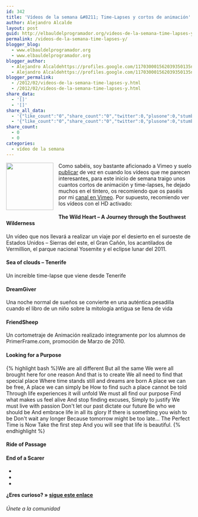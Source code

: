 ```yaml
---
id: 342
title: 'Vídeos de la semana &#8211; Time-Lapses y cortos de animación'
author: Alejandro Alcalde
layout: post
guid: http://elbauldelprogramador.org/videos-de-la-semana-time-lapses-y-cortos-de-animacion/
permalink: /videos-de-la-semana-time-lapses-y/
blogger_blog:
  - www.elbauldelprogramador.org
  - www.elbauldelprogramador.org
blogger_author:
  - Alejandro Alcaldehttps://profiles.google.com/117030001562039350135noreply@blogger.com
  - Alejandro Alcaldehttps://profiles.google.com/117030001562039350135noreply@blogger.com
blogger_permalink:
  - /2012/02/videos-de-la-semana-time-lapses-y.html
  - /2012/02/videos-de-la-semana-time-lapses-y.html
share_data:
  - '[]'
  - '[]'
share_all_data:
  - '{"like_count":"0","share_count":"0","twitter":0,"plusone":0,"stumble":0,"pinit":0,"count":0,"time":1333551705}'
  - '{"like_count":"0","share_count":"0","twitter":0,"plusone":0,"stumble":0,"pinit":0,"count":0,"time":1333551705}'
share_count:
  - 0
  - 0
categories:
  - vídeo de la semana
---
```

<div class="separator" style="clear: both; text-align: center;">
  <a href="http://1.bp.blogspot.com/-6oHsJJbLCtc/T0DNH9OnxrI/AAAAAAAACGQ/uIuix5iiJhM/s1600/1329646861_video-file.png" imageanchor="1" style="clear:left; float:left;margin-right:1em; margin-bottom:1em"><img border="0" height="128" width="128" src="http://1.bp.blogspot.com/-6oHsJJbLCtc/T0DNH9OnxrI/AAAAAAAACGQ/uIuix5iiJhM/s400/1329646861_video-file.png" /></a>
</div>

Como sabéis, soy bastante aficionado a Vimeo y suelo [publicar][1] de vez en cuando los vídeos que me parecen interesantes, para este inicio de semana traigo unos cuantos cortos de animación y time-lapses, he dejado muchos en el tintero, os recomiendo que os paséis por mi <a target="_blank" href="https://vimeo.com/channels/270031">canal en Vimeo</a>. Por supuesto, recomiendo ver los vídeos con el HD activado:

  
<!--more-->

#### The Wild Heart &#8211; A Journey through the Southwest Wilderness

Un vídeo que nos llevará a realizar un viaje por el desierto en el suroeste de Estados Unidos &#8211; Sierras del este, el Gran Cañón, los acantilados de Vermillion, el parque nacional Yosemite y el eclipse lunar del 2011.



#### Sea of clouds &#8211; Tenerife

Un increible time-lapse que viene desde Tenerife



#### DreamGiver

Una noche normal de sueños se convierte en una auténtica pesadilla cuando el libro de un niño sobre la mitología antigua se llena de vida



#### FriendSheep

Un cortometraje de Animación realizado integramente por los alumnos de PrimerFrame.com, promoción de Marzo de 2010.



#### Looking for a Purpose

{% highlight bash %}We are all different
But all the same
We were all brought here for one reason
And that is to create
We all need to find that special place
Where time stands still and dreams are born
A place we can be free, A place we can simply be
How to find such a place cannot be told
Through life experiences it will unfold
We must all find our purpose
Find what makes us feel alive
And stop finding excuses, Simply to justify
We must live with passion
Don't let our past dictate our future
Be who we should be
And embrace life in all its glory
If there is something you wish to be
Don't wait any longer
Because tomorrow might be too late...
The Perfect Time is Now
Take the first step
And you will see that life is beautiful.
{% endhighlight %}



#### Ride of Passage



#### End of a Scarer

</p> </p> </p> </p> </p> </p> </p> </p> </p> </p> </p> </p> </p> </p> </p> </p> </p> </p></p> 

<div class="sharedaddy">
  <div class="sd-content">
    <ul>
      <li>
        <a class="hastip" rel="nofollow" href="http://twitter.com/home?status=Vídeos de la semana &#8211; Time-Lapses y cortos de animación+http://elbauldelprogramador.com/videos-de-la-semana-time-lapses-y/+V%C3%ADa+%40elbaulp" onclick="javascript:window.open(this.href, '', 'menubar=no,toolbar=no,resizable=yes,scrollbars=yes,height=600,width=600');return false;" title="Compartir en Twitter" target="_blank"><span class="iconbox-title"><i class="icon-twitter icon-2x"></i></span></a>
      </li>
      <li>
        <a class="hastip" rel="nofollow" href="http://www.facebook.com/sharer.php?u=http://elbauldelprogramador.com/videos-de-la-semana-time-lapses-y/&t=Vídeos de la semana &#8211; Time-Lapses y cortos de animación+http://elbauldelprogramador.com/videos-de-la-semana-time-lapses-y/+V%C3%ADa+%40elbaulp" onclick="javascript:window.open(this.href, '', 'menubar=no,toolbar=no,resizable=yes,scrollbars=yes,height=600,width=600');return false;" title="Compartir en Facebook" target="_blank"><span class="iconbox-title"><i class="icon-facebook icon-2x"></i></span></a>
      </li>
      <li>
        <a class="hastip" rel="nofollow" href="https://plus.google.com/share?url=Vídeos de la semana &#8211; Time-Lapses y cortos de animación+http://elbauldelprogramador.com/videos-de-la-semana-time-lapses-y/+V%C3%ADa+%40elbaulp" onclick="javascript:window.open(this.href, '', 'menubar=no,toolbar=no,resizable=yes,scrollbars=yes,height=600,width=600');return false;" title="Compartir en G+" target="_blank"><span class="iconbox-title"><i class="icon-google-plus icon-2x"></i></span></a>
      </li>
    </ul>
  </div>
</div>

<span id="socialbottom" class="highlight style-2">

<p>
  <strong>¿Eres curioso? » <a onclick="javascript:_gaq.push(['_trackEvent','random','click-random']);" href="/index.php?random=1">sigue este enlace</a></strong>
</p>

<h6>
  Únete a la comunidad
</h6>

<div class="iconsc hastip" title="2240 seguidores">
  <a href="http://twitter.com/elbaulp" target="_blank"><i class="icon-twitter"></i></a>
</div>

<div class="iconsc hastip" title="2452 fans">
  <a href="http://facebook.com/elbauldelprogramador" target="_blank"><i class="icon-facebook"></i></a>
</div>

<div class="iconsc hastip" title="0 +1s">
  <a href="http://plus.google.com/+Elbauldelprogramador" target="_blank"><i class="icon-google-plus"></i></a>
</div>

<div class="iconsc hastip" title="Repositorios">
  <a href="http://github.com/algui91" target="_blank"><i class="icon-github"></i></a>
</div>

<div class="iconsc hastip" title="Feed RSS">
  <a href="http://elbauldelprogramador.com/feed" target="_blank"><i class="icon-rss"></i></a>
</div></span>

 [1]: /search/label/v%C3%ADdeo%20de%20la%20semana